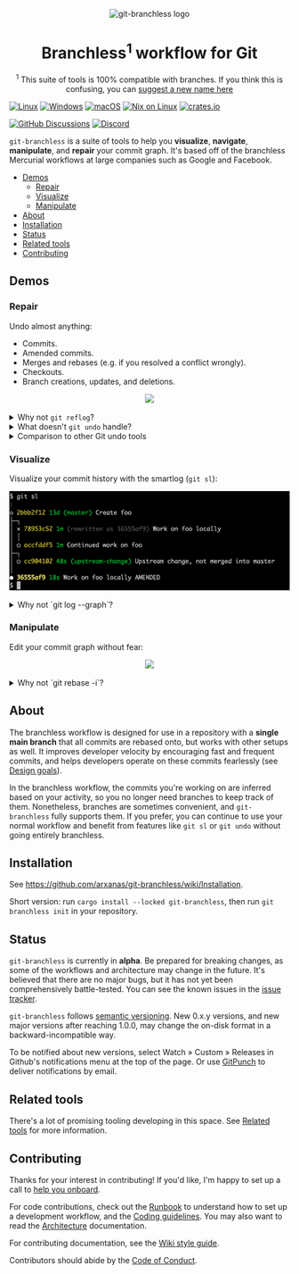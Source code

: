 <p align="center"><img width="147" height="147" src="https://user-images.githubusercontent.com/454057/144287756-8570ba1b-b9f1-46de-9236-ca17db246856.png" alt="git-branchless logo" /></p>

<h1 align="center">Branchless<sup>1</sup> workflow for Git</h1>
<p align="center"><sup>1</sup> This suite of tools is 100% compatible with branches. If you think this is confusing, you can <a href="https://github.com/arxanas/git-branchless/discussions/284">suggest a new name here</a></p>

[![Linux](https://github.com/arxanas/git-branchless/actions/workflows/linux.yml/badge.svg)](https://github.com/arxanas/git-branchless/actions/workflows/linux.yml)
[![Windows](https://github.com/arxanas/git-branchless/actions/workflows/windows.yml/badge.svg)](https://github.com/arxanas/git-branchless/actions/workflows/windows.yml)
[![macOS](https://github.com/arxanas/git-branchless/actions/workflows/macos.yml/badge.svg)](https://github.com/arxanas/git-branchless/actions/workflows/macos.yml)
[![Nix on Linux](https://github.com/arxanas/git-branchless/actions/workflows/nix-linux.yml/badge.svg)](https://github.com/arxanas/git-branchless/actions/workflows/nix-linux.yml)
[![crates.io](https://img.shields.io/crates/v/git-branchless)](https://crates.io/crates/git-branchless)

[![GitHub Discussions](https://img.shields.io/github/discussions/arxanas/git-branchless)](https://github.com/arxanas/git-branchless/discussions) [![Discord](https://img.shields.io/discord/915309546984050709)](https://discord.gg/caYQBJ82A4)

`git-branchless` is a suite of tools to help you **visualize**, **navigate**, **manipulate**, and **repair** your commit graph. It's based off of the branchless Mercurial workflows at large companies such as Google and Facebook.

- [Demos](#demos)
  - [Repair](#repair)
  - [Visualize](#visualize)
  - [Manipulate](#manipulate)
- [About](#about)
- [Installation](#installation)
- [Status](#status)
- [Related tools](https://github.com/arxanas/git-branchless/wiki/Related-tools)
- [Contributing](#contributing)

## Demos
### Repair

Undo almost anything:

- Commits.
- Amended commits.
- Merges and rebases (e.g. if you resolved a conflict wrongly).
- Checkouts.
- Branch creations, updates, and deletions.

<p align="center">
<a href="https://asciinema.org/a/2hRDqRZKyppzmDL3Dz8zRleNd" target="_blank"><img src="https://asciinema.org/a/2hRDqRZKyppzmDL3Dz8zRleNd.svg" /></a>
</p>

<details>
<summary>Why not <code>git reflog</code>?</summary>

`git reflog` is a tool to view the previous position of a single reference (like `HEAD`), which can be used to undo operations. But since it only tracks the position of a single reference, complicated operations like rebases can be tedious to reverse-engineer. `git undo` operates at a higher level of abstraction: the entire state of your repository.

`git reflog` also fundamentally can't be used to undo some rare operations, such as certain branch creations, updates, and deletions. [See the architecture document](https://github.com/arxanas/git-branchless/wiki/Architecture#comparison-with-the-reflog) for more details.

</details>

<details>
<summary>What doesn't <code>git undo</code> handle?</summary>

`git undo` relies on features in recent versions of Git to work properly. See the [compatibility chart](https://github.com/arxanas/git-branchless/wiki/Installation#compatibility).

Currently, `git undo` can't undo the following. You can find the design document to handle some of these cases in [issue #10](https://github.com/arxanas/git-branchless/issues/10).

- "Uncommitting" a commit by undoing the commit and restoring its changes to the working copy.
  - In stock Git, this can be accomplished with `git reset HEAD^`.
  - This scenario would be better implemented with a custom `git uncommit` command instead. See [issue #3](https://github.com/arxanas/git-branchless/issues/3).
- Undoing the staging or unstaging of files. This is tracked by issue #10 above.
- Undoing back into the _middle_ of a conflict, such that `git status` shows a message like `path/to/file (both modified)`, so that you can resolve that specific conflict differently. This is tracked by issue #10 above.

Fundamentally, `git undo` is not intended to handle changes to untracked files.

</details>

<details>
<summary>Comparison to other Git undo tools</summary>

- [`gitjk`](https://github.com/mapmeld/gitjk): Requires a shell alias. Only undoes most recent command. Only handles some Git operations (e.g. doesn't handle rebases).
- [`git-extras/git-undo`](https://github.com/tj/git-extras/blob/master/man/git-undo.md): Only undoes commits at current `HEAD`.
- [`git-annex undo`](https://git-annex.branchable.com/git-annex-undo/): Only undoes the most recent change to a given file or directory.
- [`thefuck`](https://github.com/nvbn/thefuck): Only undoes historical shell commands. Only handles some Git operations (e.g. doesn't handle rebases).

</details>

### Visualize

Visualize your commit history with the smartlog (`git sl`):

<p align="center">
<img src="media/git-sl.png" /></a>
</p>

<details>
<summary>Why not `git log --graph`?</summary>

`git log --graph` only shows commits which have branches attached with them. If you prefer to work without branches, then `git log --graph` won't work for you.

To support users who rewrite their commit graph extensively, `git sl` also points out commits which have been abandoned and need to be repaired (descendants of commits marked with `rewritten as abcd1234`). They can be automatically fixed up with `git restack`, or manually handled.

</details>

### Manipulate

Edit your commit graph without fear:

<p align="center">
<a href="https://asciinema.org/a/3UVPMf0IpJaGdP6Kd6Zum4cq8" target="_blank"><img src="https://asciinema.org/a/3UVPMf0IpJaGdP6Kd6Zum4cq8.svg" /></a>
</p>

<details>
<summary>Why not `git rebase -i`?</summary>

Interactive rebasing with `git rebase -i` is fully supported, but it has a couple of shortcomings:

- `git rebase -i` can only repair linear series of commits, not trees. If you modify a commit with multiple children, then you have to be sure to rebase all of the other children commits appropriately.
- You have to commit to a plan of action before starting the rebase. For some use-cases, it can be easier to operate on individual commits at a time, rather than an entire series of commits all at once.

When you use `git rebase -i` with `git-branchless`, you will be prompted to repair your commit graph if you abandon any commits.

</details>

## About

The branchless workflow is designed for use in a repository with a **single main branch** that all commits are rebased onto, but works with other setups as well. It improves developer velocity by encouraging fast and frequent commits, and helps developers operate on these commits fearlessly (see [Design goals](https://github.com/arxanas/git-branchless/wiki/Design-goals)).

In the branchless workflow, the commits you're working on are inferred based on your activity, so you no longer need branches to keep track of them. Nonetheless, branches are sometimes convenient, and `git-branchless` fully supports them. If you prefer, you can continue to use your normal workflow and benefit from features like `git sl` or `git undo` without going entirely branchless.

## Installation

See https://github.com/arxanas/git-branchless/wiki/Installation.

Short version: run `cargo install --locked git-branchless`, then run `git branchless init` in your repository.

## Status

`git-branchless` is currently in **alpha**. Be prepared for breaking changes, as some of the workflows and architecture may change in the future. It's believed that there are no major bugs, but it has not yet been comprehensively battle-tested. You can see the known issues in the [issue tracker](https://github.com/arxanas/git-branchless/issues/1).

`git-branchless` follows [semantic versioning](https://semver.org/). New 0.x.y versions, and new major versions after reaching 1.0.0, may change the on-disk format in a backward-incompatible way.

To be notified about new versions, select Watch » Custom » Releases in Github's notifications menu at the top of the page. Or use [GitPunch](https://gitpunch.com/) to deliver notifications by email.

## Related tools

There's a lot of promising tooling developing in this space. See [Related tools](https://github.com/arxanas/git-branchless/wiki/Related-tools) for more information.

## Contributing

Thanks for your interest in contributing! If you'd like, I'm happy to set up a call to [help you onboard](https://github.com/arxanas/git-branchless/wiki/Onboarding).

For code contributions, check out the [Runbook](https://github.com/arxanas/git-branchless/wiki/Runbook) to understand how to set up a development workflow, and the [Coding guidelines](https://github.com/arxanas/git-branchless/wiki/Coding). You may also want to read the [Architecture](https://github.com/arxanas/git-branchless/wiki/Architecture) documentation.

For contributing documentation, see the [Wiki style guide](https://github.com/arxanas/git-branchless/wiki/Wiki-style-guide).

Contributors should abide by the [Code of Conduct](https://github.com/arxanas/git-branchless/blob/master/CODE_OF_CONDUCT.md).
